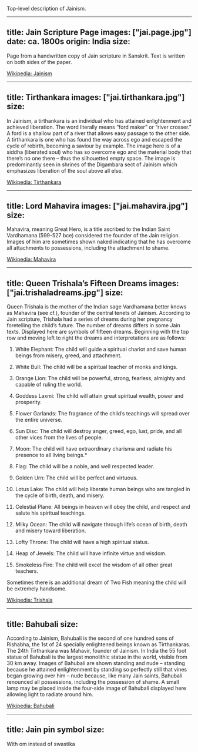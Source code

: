 Top-level description of Jainism.

---
title: Jain Scripture Page
images: ["jai.page.jpg"]
date: ca. 1800s
origin: India
size:
---
Page from a handwritten copy of Jain scripture in Sanskrit. Text is written on both sides of the paper.

[Wikipedia: Jainism](http://en.wikipedia.org/wiki/Jainism#Literature)


---
title: Tirthankara
images: ["jai.tirthankara.jpg"]
size:
---
In Jainism, a tirthankara is an individual who has attained enlightenment and achieved liberation. The word literally means “ford maker” or “river crosser.” A ford is a shallow part of a river that allows easy passage to the other side. A tirthankara is one who has found the way across ego and escaped the cycle of rebirth, becoming a saviour by example. The image here is of a siddha (liberated soul) who has so overcome ego and the material body that there’s no one there – thus the silhouetted empty space. The image is predominantly seen in shrines of the Digambara sect of Jainism which emphasizes liberation of the soul above all else.

[Wikipedia: Tirthankara](http://en.wikipedia.org/wiki/Tirthankara)


---
title: Lord Mahavira
images: ["jai.mahavira.jpg"]
size:
---
Mahavira, meaning Great Hero, is a title ascribed to the Indian Saint Vardhamana (599-527 bce) considered the founder of the Jain religion. Images of him are sometimes shown naked indicating that he has overcome all attachments to possessions, including the attachment to shame.

[Wikipedia: Mahavira](http://en.wikipedia.org/wiki/Mahavira)


---
title: Queen Trishala’s Fifteen Dreams
images: ["jai.trishaladreams.jpg"]
size:
---
Queen Trishala is the mother of the Indian sage Vardhamana better knows as Mahavira (see cf.), founder of the central tenets of Jainism. According to Jain scripture, Trishala had a series of dreams during her pregnancy foretelling the child’s future. The number of dreams differs in some Jain texts. Displayed here are symbols of fifteen dreams. Beginning with the top row and moving left to right the dreams and interpretations are as follows:

1. White Elephant: The child will guide a spiritual chariot and save human beings from misery, greed, and attachment.

2. White Bull: The child will be a spiritual teacher of monks and kings.

3. Orange Lion: The child will be powerful, strong, fearless, almighty and capable of ruling the world.

4. Goddess Laxmi: The child will attain great spiritual wealth, power and prosperity.

5. Flower Garlands: The fragrance of the child’s teachings will spread over the entire universe.

6. Sun Disc: The child will destroy anger, greed, ego, lust, pride, and all other vices from the lives of people.

7. Moon: The child will have extraordinary charisma and radiate his presence to all living beings.*

8. Flag: The child will be a noble, and well respected leader.

9. Golden Urn: The child will be perfect and virtuous.

10. Lotus Lake: The child will help liberate human beings who are tangled in the cycle of birth, death, and misery.

11. Celestial Plane: All beings in heaven will obey the child, and respect and salute his spiritual teachings.

12. Milky Ocean: The child will navigate through life’s ocean of birth, death and misery toward liberation.

13. Lofty Throne: The child will have a high spiritual status.

14. Heap of Jewels: The child will have infinite virtue and wisdom.

15. Smokeless Fire: The child will excel the wisdom of all other great teachers.

Sometimes there is an additional dream of Two Fish meaning the child will be extremely handsome.

[Wikipedia: Trishala](http://en.wikipedia.org/wiki/Trishala)


---
title: Bahubali
size:
---
According to Jainism, Bahubali is the second of one hundred sons of Rishabha, the 1st of 24 specially enlightened beings known as Tirthankaras. The 24th Tirthankara was Mahavir, founder of Jainism. In India the 55 foot statue of Bahubali is the largest monolithic statue in the world, visible from 30 km away. Images of Bahubali are shown standing and nude – standing because he attained enlightenment by standing so perfectly still that vines began growing over him – nude because, like many Jain saints, Bahubali renounced all possessions, including the possession of shame. A small lamp may be placed inside the four-side image of Bahubali displayed here allowing light to radiate around him.

[Wikipedia: Bahubali](http://en.wikipedia.org/wiki/Bahubali)


---
title: Jain pin symbol
size:
---
With om instead of swastika


